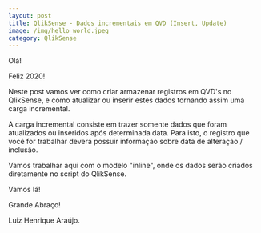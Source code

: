 ```yaml
---
layout: post
title: QlikSense - Dados incrementais em QVD (Insert, Update)
image: /img/hello_world.jpeg
category: QlikSense
---
```


Olá!

Feliz 2020!

Neste post vamos ver como criar armazenar registros em QVD's no QlikSense, e como atualizar ou inserir estes dados tornando assim uma carga incremental.

A carga incremental consiste em trazer somente dados que foram atualizados ou inseridos após determinada data. Para isto, o registro que você for trabalhar deverá possuir informação sobre data de alteração / inclusão.

Vamos trabalhar aqui com o modelo "inline", onde os dados serão criados diretamente no script do QlikSense.

Vamos lá!

Grande Abraço!

Luiz Henrique Araújo.
